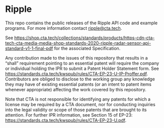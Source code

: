 # Ripple

This repo contains the public releases of the Ripple API code and example programs. For more information contact ripple@cta.tech.

See https://shop.cta.tech/collections/standards/products/https-cdn-cta-tech-cta-media-media-shop-standards-2020-ripple-radar-sensor-api-standard-v1-1-final-pdf for the associated Specification.

Any contribution made to the issues of this repository that results in a “shall” requirement pointing to an essential patent will require the company or individual holding the IPR to submit a Patent Holder Statement form. See https://standards.cta.tech/kwspub/rules/CTA-EP-23-U-IP-Proffer.pdf. Contributors are obliged to disclose to the working group any knowledge they may have of existing essential patents (or an intent to patent items whenever appropriate) affecting the work covered by this repository.

Note that CTA is not responsible for identifying any patents for which a license may be required by a CTA document, nor for conducting inquiries into the legal validity or scope of those patents that are brought to its attention. For further IPR information, see Section 15 of EP-23: https://standards.cta.tech/kwspub/rules/CTA-EP-23-U.pdf.
